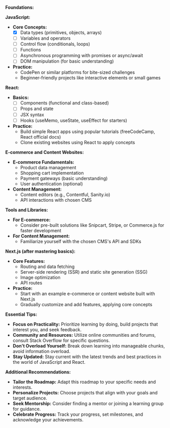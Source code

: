 **Foundations:**

**JavaScript:**

- **Core Concepts:**
    - [x] Data types (primitives, objects, arrays)
    - [ ] Variables and operators
    - [ ] Control flow (conditionals, loops)
    - [ ] Functions
    - [ ] Asynchronous programming with promises or async/await
    - [ ] DOM manipulation (for basic understanding)
 - **Practice:**
    - CodePen or similar platforms for bite-sized challenges
    - Beginner-friendly projects like interactive elements or small games

**React:**

- **Basics:**
    - [ ] Components (functional and class-based)
    - [ ] Props and state
    - [ ] JSX syntax
    - [ ] Hooks (useMemo, useState, useEffect for starters)
- **Practice:**
    - Build simple React apps using popular tutorials (freeCodeCamp, React official docs)
    - Clone existing websites using React to apply concepts

**E-commerce and Content Websites:**

- **E-commerce Fundamentals:**
    - Product data management
    - Shopping cart implementation
    - Payment gateways (basic understanding)
    - User authentication (optional)
- **Content Management:**
    - Content editors (e.g., Contentful, Sanity.io)
    - API interactions with chosen CMS

**Tools and Libraries:**

- **For E-commerce:**
    - Consider pre-built solutions like Snipcart, Stripe, or Commerce.js for faster development
- **For Content Management:**
    - Familiarize yourself with the chosen CMS's API and SDKs

**Next.js (after mastering basics):**

- **Core Features:**
    - Routing and data fetching
    - Server-side rendering (SSR) and static site generation (SSG)
    - Image optimization
    - API routes
- **Practice:**
    - Start with an example e-commerce or content website built with Next.js
    - Gradually customize and add features, applying core concepts

**Essential Tips:**

- **Focus on Practicality:** Prioritize learning by doing, build projects that interest you, and seek feedback.
- **Community and Resources:** Utilize online communities and forums, consult Stack Overflow for specific questions.
- **Don't Overload Yourself:** Break down learning into manageable chunks, avoid information overload.
- **Stay Updated:** Stay current with the latest trends and best practices in the world of JavaScript and React.

**Additional Recommendations:**

- **Tailor the Roadmap:** Adapt this roadmap to your specific needs and interests.
- **Personalize Projects:** Choose projects that align with your goals and target audience.
- **Seek Mentorship:** Consider finding a mentor or joining a learning group for guidance.
- **Celebrate Progress:** Track your progress, set milestones, and acknowledge your achievements.

